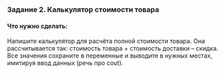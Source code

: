 ### Задание 2. Калькулятор стоимости товара

#### Что нужно сделать:

Напишите калькулятор для расчёта полной стоимости товара. Она рассчитывается так: стоимость товара + стоимость доставки – скидка. Все значения сохраните в переменные и выводите в нужных местах, имитируя ввод данных (речь про cout).
